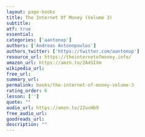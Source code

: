 ```yaml
---
layout: page-books
title: The Internet Of Money (Volume 3)
subtitle: 
atf: true
essential: 
categories: ['aantonop']
authors: ['Andreas Antonopoulos']
authors_twitter: ['https://twitter.com/aantonop']
resource_url: https://theinternetofmoney.info/
amazon_url: https://amzn.to/2A4SIXm
wikipedia_url: 
free_url: 
summary_url: 
permalink: books/the-internet-of-money-volume-3
rating_order: 6
lesson: ['']
quote: ""
audio_url: https://amzn.to/2ZuvHb9
free_audio_url: 
goodreads_url: 
description: ""
---
```

